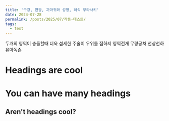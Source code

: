 ```yaml
---
title: '구강, 편광, 까마귀와 성명, 허식 무라사키'
date: 2024-07-28
permalink: /posts/2025/07/작동-테스트/
tags:
  - test
---
```


두개의 영역이 충돌할때 더욱 섬세한 주술이 우위를 점하지 영역전개 무량공처 천상천하 유아독존 

Headings are cool
======

You can have many headings
======

Aren't headings cool?
------  